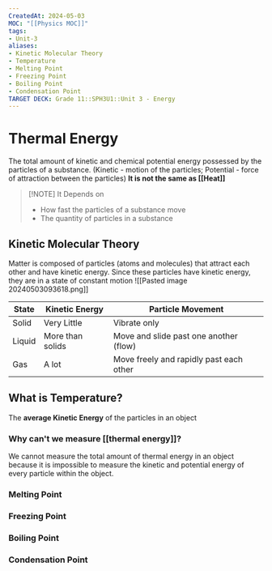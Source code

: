 ```yaml
---
CreatedAt: 2024-05-03
MOC: "[[Physics MOC]]"
tags:
- Unit-3
aliases:
- Kinetic Molecular Theory
- Temperature
- Melting Point
- Freezing Point
- Boiling Point
- Condensation Point
TARGET DECK: Grade 11::SPH3U1::Unit 3 - Energy
---
```


# Thermal Energy
The total amount of kinetic and chemical potential energy possessed by the particles of a substance. (Kinetic - motion of the particles; Potential - force of attraction between the particles) **It is not the same as [[Heat]]**
> [!NOTE] It Depends on
> - How fast the particles of a substance move
> - The quantity of particles in a substance
<!--ID: 1715096750905-->


## Kinetic Molecular Theory
Matter is composed of particles (atoms and molecules) that attract each other and have kinetic energy.
Since these particles have kinetic energy, they are in a state of constant motion
![[Pasted image 20240503093618.png]]
<!--ID: 1715096750912-->


| State  | Kinetic Energy   | Particle Movement                       |
| ------ | ---------------- | --------------------------------------- |
| Solid  | Very Little      | Vibrate only                            |
| Liquid | More than solids | Move and slide past one another (flow)  |
| Gas    | A lot            | Move freely and rapidly past each other |

## What is Temperature?
The **average Kinetic Energy** of the particles in an object
<!--ID: 1715096750915-->


### Why can't we measure [[thermal energy]]?
We cannot measure the total amount of thermal energy in an object because it is impossible to measure the kinetic and potential energy of every particle within the object.
<!--ID: 1715096750918-->


### Melting Point

### Freezing Point

### Boiling Point

### Condensation Point
